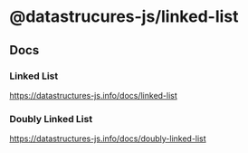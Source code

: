 # @datastrucures-js/linked-list

## Docs

### Linked List
https://datastructures-js.info/docs/linked-list

### Doubly Linked List
https://datastructures-js.info/docs/doubly-linked-list
